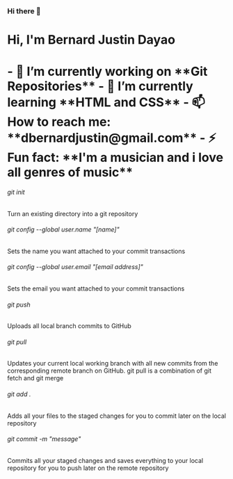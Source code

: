 ### Hi there 👋

<!--
**bernardjdayao/bernardjdayao** is a ✨ _special_ ✨ repository because its `README.md` (this file) appears on your GitHub profile.

Here are some ideas to get you started:

- 🔭 I’m currently working on ...
- 🌱 I’m currently learning ...
- 👯 I’m looking to collaborate on ...
- 🤔 I’m looking for help with ...
- 💬 Ask me about ...
- 📫 How to reach me: ...
- 😄 Pronouns: ...
- ⚡ Fun fact: ...
-->

<h1 aligh="center">Hi, I'm Bernard Justin Dayao<h1>
- 🔭 I’m currently working on **Git Repositories**
- 🌱 I’m currently learning **HTML and CSS**
- 📫 How to reach me: **dbernardjustin@gmail.com**
- ⚡ Fun fact: **I'm a musician and i love all genres of music**

<h6>git init</h6>
<p>Turn an existing directory into a git repository</p>

<h6>git config --global user.name "[name]"</h6>
<p>Sets the name you want attached to your commit transactions</p>

<h6>git config --global user.email "[email address]"</h6>
<p>Sets the email you want attached to your commit transactions</p>

<h6>git push</h6>
<p>Uploads all local branch commits to GitHub</p>

<h6>git pull</h6>
<p>Updates your current local working branch with all new 
commits from the corresponding remote branch on GitHub. 
 git pull is a combination of git fetch and git merge</p>

<h6>git add .</h6>
<p>Adds all your files to the staged changes for you to commit later on the local repository</p>

<h6>git commit -m "message"</h6>
<p>Commits all your staged changes and saves everything to your local repository for you to push later on the remote repository</p>